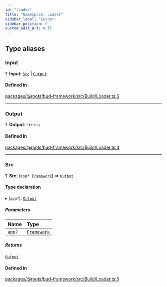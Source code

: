 ```yaml
---
id: "loader"
title: "Namespace: Loader"
sidebar_label: "Loader"
sidebar_position: 0
custom_edit_url: null
---
```


## Type aliases

### Input

Ƭ **Input**: [`Src`](loader.md#src) \| [`Output`](loader.md#output)

#### Defined in

[packages/@roots/bud-framework/src/Build/Loader.ts:6](https://github.com/roots/bud/blob/2a86a6e8/packages/@roots/bud-framework/src/Build/Loader.ts#L6)

___

### Output

Ƭ **Output**: `string`

#### Defined in

[packages/@roots/bud-framework/src/Build/Loader.ts:4](https://github.com/roots/bud/blob/2a86a6e8/packages/@roots/bud-framework/src/Build/Loader.ts#L4)

___

### Src

Ƭ **Src**: (`app?`: [`Framework`](../classes/framework.md)) => [`Output`](loader.md#output)

#### Type declaration

▸ (`app?`): [`Output`](loader.md#output)

##### Parameters

| Name | Type |
| :------ | :------ |
| `app?` | [`Framework`](../classes/framework.md) |

##### Returns

[`Output`](loader.md#output)

#### Defined in

[packages/@roots/bud-framework/src/Build/Loader.ts:5](https://github.com/roots/bud/blob/2a86a6e8/packages/@roots/bud-framework/src/Build/Loader.ts#L5)
